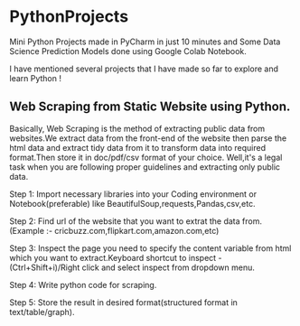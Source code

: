 # PythonProjects
Mini Python Projects made in PyCharm in just 10 minutes and Some Data Science Prediction Models done using Google Colab Notebook.

I have mentioned several projects that I have made so far to explore and learn Python !


## Web Scraping from Static Website using Python.

Basically, Web Scraping is the method of extracting public data from websites.We extract data from the front-end of the website then parse the html data and extract tidy data from it to transform data into required format.Then store it in doc/pdf/csv format of your choice.
Well,it's a legal task when you are following proper guidelines and extracting only public data.

Step 1: Import necessary libraries into your Coding environment or Notebook(preferable) like BeautifulSoup,requests,Pandas,csv,etc.


Step 2: Find url of the website that you want to extrat the data from.(Example :- cricbuzz.com,flipkart.com,amazon.com,etc)

Step 3: Inspect the page you need to specify the content variable from html which you want to extract.Keyboard shortcut to inspect - (Ctrl+Shift+i)/Right click and select inspect from dropdown menu.

Step 4:  Write python code for scraping.

Step 5: Store the result in desired format(structured format in text/table/graph).
